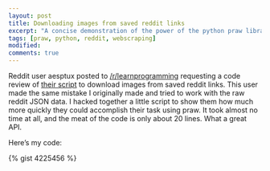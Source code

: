 ```yaml
---
layout: post
title: Downloading images from saved reddit links
excerpt: "A concise demonstration of the power of the python praw library"
tags: [praw, python, reddit, webscraping]
modified:
comments: true
---
```


Reddit user aesptux posted to [/r/learnprogramming](http://www.reddit.com/r/learnprogramming/comments/14dojd/pythoncode_review_script_to_download_saved_images/) requesting a code review of [their script](https://github.com/aesptux/download-reddit-saved-images/blob/master/script.py) to download images from saved reddit links. This user made the same mistake I originally made and tried to work with the raw reddit JSON data. I hacked together a little script to show them how much more quickly they could accomplish their task using praw. It took almost no time at all, and the meat of the code is only about 20 lines. What a great API.

Here’s my code: 

{% gist 4225456 %}
